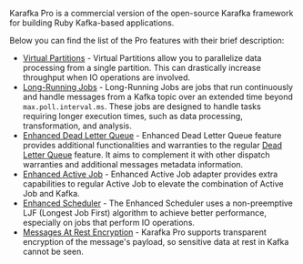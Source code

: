 Karafka Pro is a commercial version of the open-source Karafka framework for building Ruby Kafka-based applications.

Below you can find the list of the Pro features with their brief description:

- [Virtual Partitions](Pro-Virtual-Partitions) - Virtual Partitions allow you to parallelize data processing from a single partition. This can drastically increase throughput when IO operations are involved.
- [Long-Running Jobs](Pro-Long-Running-Jobs) - Long-Running Jobs are jobs that run continuously and handle messages from a Kafka topic over an extended time beyond `max.poll.interval.ms`. These jobs are designed to handle tasks requiring longer execution times, such as data processing, transformation, and analysis.
- [Enhanced Dead Letter Queue](Pro-Enhanced-Dead-Letter-Queue) - Enhanced Dead Letter Queue feature provides additional functionalities and warranties to the regular [Dead Letter Queue](Dead-Letter-Queue) feature. It aims to complement it with other dispatch warranties and additional messages metadata information.
- [Enhanced Active Job](Pro-Enhanced-Active-Job) - Enhanced Active Job adapter provides extra capabilities to regular Active Job to elevate the combination of Active Job and Kafka.
- [Enhanced Scheduler](Pro-Enhanced-Scheduler) - The Enhanced Scheduler uses a non-preemptive LJF (Longest Job First) algorithm to achieve better performance, especially on jobs that perform IO operations.
- [Messages At Rest Encryption](Pro-Messages-At-Rest-Encryption) - Karafka Pro supports transparent encryption of the message's payload, so sensitive data at rest in Kafka cannot be seen.
